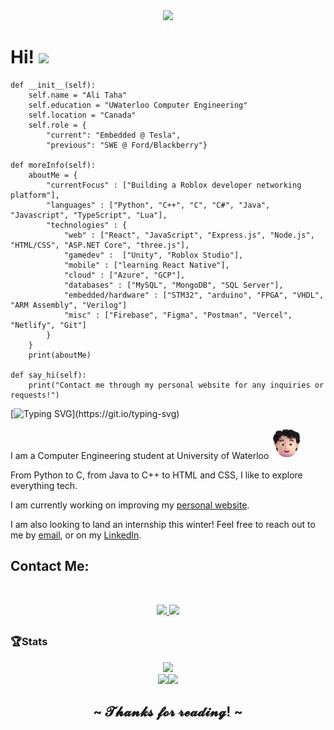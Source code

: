 <div align="center">
<a href="https://alitaha.ca"> <img src="https://user-images.githubusercontent.com/103478551/210186056-1a80f910-309b-41a3-b1ad-8f9eb436fcb6.png"></a>
</div>

# Hi! <img src="https://media.giphy.com/media/hvRJCLFzcasrR4ia7z/giphy.gif" width="30px"> 

    def __init__(self):
        self.name = "Ali Taha"
        self.education = "UWaterloo Computer Engineering"
        self.location = "Canada"
        self.role = {
            "current": "Embedded @ Tesla",
            "previous": "SWE @ Ford/Blackberry"}

    def moreInfo(self):
        aboutMe = {
            "currentFocus" : ["Building a Roblox developer networking platform"],
            "languages" : ["Python", "C++", "C", "C#", "Java", "Javascript", "TypeScript", "Lua"],
            "technologies" : {
                "web" : ["React", "JavaScript", "Express.js", "Node.js", "HTML/CSS", "ASP.NET Core", "three.js"],
                "gamedev" :  ["Unity", "Roblox Studio"],
                "mobile" : ["learning React Native"],
                "cloud" : ["Azure", "GCP"],
                "databases" : ["MySQL", "MongoDB", "SQL Server"],
                "embedded/hardware" : ["STM32", "arduino", "FPGA", "VHDL", "ARM Assembly", "Verilog"]
                "misc" : ["Firebase", "Figma", "Postman", "Vercel", "Netlify", "Git"]
            } 
        }
        print(aboutMe)

    def say_hi(self):
        print("Contact me through my personal website for any inquiries or requests!")
        
[![Typing SVG](https://readme-typing-svg.demolab.com/?lines=I'm+Ali+Taha;)](https://git.io/typing-svg)

I am a Computer Engineering student at University of Waterloo <img src="https://github.com/AliesTaha/Animated-Emojis/blob/master/Emojis/People%20with%20professions/Person%20Light%20Skin%20Tone,%20Curly%20Hair.png?raw=true" width=50px>
  
From Python to C, from Java to C++ to HTML and CSS, I like to explore everything tech.
  
I am currently working on improving my <a href="https://aliestaha.github.io/">personal website</a>.
  
I am also looking to land an internship this winter! Feel free to reach out to me by <a href="mailto:ali.taha@uwaterloo.ca">email</a>, or on my <a href="https://aliestasha.com">LinkedIn</a>. 
  
<h2 align="">Contact Me: </h2>
  <div align="center">
  </div>
<br>
</p>
<p align="center"><a href="https://www.linkedin.com/in/aliestaha/" target="_blank"> <img src="https://img.shields.io/badge/AliTaha%20-%231DA1F2.svg?&style=for-the-badge&logo=LinkedIn&logoColor=white"/></a><a href="https://twitter.com/AliesTaha" target="_blank"> <img src="https://img.shields.io/badge/AliTaha%20-%231DA1F2.svg?&style=for-the-badge&logo=Twitter&logoColor=white"/></a></p>
</div>
    
## <h3 align="">🏆Stats</h3>
<div align="center">
  <a href="https://www.alitaha.ca/">
    <img height="297px" src="https://leetcard.jacoblin.cool/Aliestaha?theme=unicorn&extension=activity">
  </a>

  <!-- GitHub Stats below the Leetcard -->
  <div style="display: flex; justify-content: center;">
    <a href="https://www.alitaha.ca/">
      <img height="137px" src="https://github-readme-stats.vercel.app/api/top-langs/?username=aliestaha&layout=compact&theme=dark">
    </a>
    <a href="https://alitaha.ca">
      <img height="137px" src="https://github-readme-stats.vercel.app/api?username=aliestaha&show_icons=true&theme=radical">
    </a>
  </div>
</div>

  
<h2 align="center"> ~ 𝓣𝓱𝓪𝓷𝓴𝓼 𝓯𝓸𝓻 𝓻𝓮𝓪𝓭𝓲𝓷𝓰! ~ </h2>
